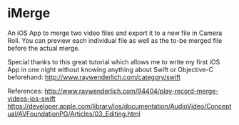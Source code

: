 # iMerge

An iOS App to merge two video files and export it to a new file in Camera Roll. You can preview each individual file as well as the to-be merged file before the actual merge.

Special thanks to this great tutorial which allows me to write my first iOS App in one night without knowing anything about Swift or Objective-C beforehand: http://www.raywenderlich.com/category/swift

References:
http://www.raywenderlich.com/94404/play-record-merge-videos-ios-swift
https://developer.apple.com/library/ios/documentation/AudioVideo/Conceptual/AVFoundationPG/Articles/03_Editing.html
